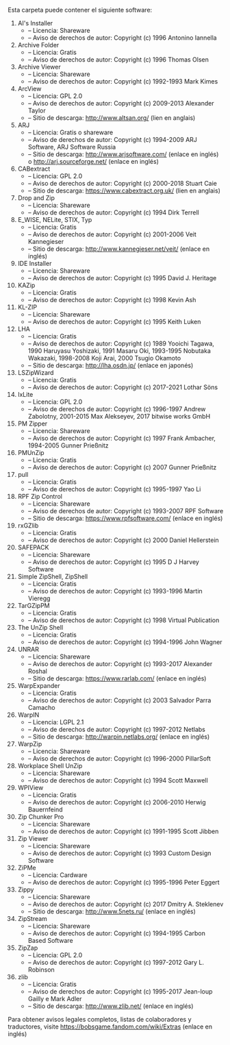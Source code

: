 ﻿Esta carpeta puede contener el siguiente software:

1. AI's Installer
   - – Licencia: Shareware
   - – Aviso de derechos de autor: Copyright (c) 1996 Antonino Iannella
2. Archive Folder
   - – Licencia: Gratis
   - – Aviso de derechos de autor: Copyright (c) 1996 Thomas Olsen
3. Archive Viewer
   - – Licencia: Shareware
   - – Aviso de derechos de autor: Copyright (c) 1992-1993 Mark Kimes
4. ArcView
   - – Licencia: GPL 2.0
   - – Aviso de derechos de autor: Copyright (c) 2009-2013 Alexander Taylor
   - – Sitio de descarga: http://www.altsan.org/ (lien en anglais)
5. ARJ
   - – Licencia: Gratis o shareware
   - – Aviso de derechos de autor: Copyright (c) 1994-2009 ARJ Software, ARJ Software Russia
   - – Sitio de descarga: http://www.arjsoftware.com/ (enlace en inglés) o http://arj.sourceforge.net/ (enlace en inglés)
6. CABextract
   - – Licencia: GPL 2.0
   - – Aviso de derechos de autor: Copyright (c) 2000-2018 Stuart Caie
   - – Sitio de descarga: https://www.cabextract.org.uk/ (lien en anglais)
7. Drop and Zip
   - – Licencia: Shareware
   - – Aviso de derechos de autor: Copyright (c) 1994 Dirk Terrell
8. E_WISE, NELite, STIX, Typ
   - – Licencia: Gratis
   - – Aviso de derechos de autor: Copyright (c) 2001-2006 Veit Kannegieser
   - – Sitio de descarga: http://www.kannegieser.net/veit/ (enlace en inglés)
9. IDE Installer
   - – Licencia: Shareware
   - – Aviso de derechos de autor: Copyright (c) 1995 David J. Heritage
10. KAZip
    - – Licencia: Gratis
    - – Aviso de derechos de autor: Copyright (c) 1998 Kevin Ash
11. KL-ZIP
    - – Licencia: Shareware
    - – Aviso de derechos de autor: Copyright (c) 1995 Keith Luken
12. LHA
    - – Licencia: Gratis
    - – Aviso de derechos de autor: Copyright (c) 1989 Yooichi Tagawa, 1990 Haruyasu Yoshizaki, 1991 Masaru Oki, 1993-1995 Nobutaka Wakazaki, 1998-2008 Koji Arai, 2000 Tsugio Okamoto
    - – Sitio de descarga: http://lha.osdn.jp/ (enlace en japonés)
13. LSZipWizard
    - – Licencia: Gratis
    - – Aviso de derechos de autor: Copyright (c) 2017-2021 Lothar Söns
14. lxLite
    - – Licencia: GPL 2.0
    - – Aviso de derechos de autor: Copyright (c) 1996-1997 Andrew Zabolotny, 2001-2015 Max Alekseyev, 2017 bitwise works GmbH
15. PM Zipper
    - – Licencia: Shareware
    - – Aviso de derechos de autor: Copyright (c) 1997 Frank Ambacher, 1994-2005 Gunner Prießnitz
16. PMUnZip
    - – Licencia: Gratis
    - – Aviso de derechos de autor: Copyright (c) 2007 Gunner Prießnitz
17. pull
    - – Licencia: Gratis
    - – Aviso de derechos de autor: Copyright (c) 1995-1997 Yao Li
18. RPF Zip Control
    - – Licencia: Shareware
    - – Aviso de derechos de autor: Copyright (c) 1993-2007 RPF Software
    - – Sitio de descarga: https://www.rpfsoftware.com/ (enlace en inglés)
19. rxGZlib
    - – Licencia: Gratis
    - – Aviso de derechos de autor: Copyright (c) 2000 Daniel Hellerstein
20. SAFEPACK
    - – Licencia: Shareware
    - – Aviso de derechos de autor: Copyright (c) 1995 D J Harvey Software
21. Simple ZipShell, ZipShell
    - – Licencia: Gratis
    - – Aviso de derechos de autor: Copyright (c) 1993-1996 Martin Vieregg
22. TarGZipPM
    - – Licencia: Gratis
    - – Aviso de derechos de autor: Copyright (c) 1998 Virtual Publication
23. The UnZip Shell
    - – Licencia: Gratis
    - – Aviso de derechos de autor: Copyright (c) 1994-1996 John Wagner
24. UNRAR
    - – Licencia: Shareware
    - – Aviso de derechos de autor: Copyright (c) 1993-2017 Alexander Roshal
    - – Sitio de descarga: https://www.rarlab.com/ (enlace en inglés)
25. WarpExpander
    - – Licencia: Gratis
    - – Aviso de derechos de autor: Copyright (c) 2003 Salvador Parra Camacho
26. WarpIN
    - – Licencia: LGPL 2.1
    - – Aviso de derechos de autor: Copyright (c) 1997-2012 Netlabs
    - – Sitio de descarga: http://warpin.netlabs.org/ (enlace en inglés)
27. WarpZip
    - – Licencia: Shareware
    - – Aviso de derechos de autor: Copyright (c) 1996-2000 PillarSoft
28. Workplace Shell UnZip
    - – Licencia: Shareware
    - – Aviso de derechos de autor: Copyright (c) 1994 Scott Maxwell
29. WPIView
    - – Licencia: Gratis
    - – Aviso de derechos de autor: Copyright (c) 2006-2010 Herwig Bauernfeind
30. Zip Chunker Pro
    - – Licencia: Shareware
    - – Aviso de derechos de autor: Copyright (c) 1991-1995 Scott Jibben
31. Zip Viewer
    - – Licencia: Shareware
    - – Aviso de derechos de autor: Copyright (c) 1993 Custom Design Software
32. ZiPMe
    - – Licencia: Cardware
    - – Aviso de derechos de autor: Copyright (c) 1995-1996 Peter Eggert
33. Zippy
    - – Licencia: Shareware
    - – Aviso de derechos de autor: Copyright (c) 2017 Dmitry A. Steklenev
    - – Sitio de descarga: http://www.5nets.ru/ (enlace en inglés)
34. ZipStream
    - – Licencia: Shareware
    - – Aviso de derechos de autor: Copyright (c) 1994-1995 Carbon Based Software
35. ZipZap
    - – Licencia: GPL 2.0
    - – Aviso de derechos de autor: Copyright (c) 1997-2012 Gary L. Robinson
36. zlib
    - – Licencia: Gratis
    - – Aviso de derechos de autor: Copyright (c) 1995-2017 Jean-loup Gailly e Mark Adler
    - – Sitio de descarga: http://www.zlib.net/ (enlace en inglés)

Para obtener avisos legales completos, listas de colaboradores y traductores, visite https://bobsgame.fandom.com/wiki/Extras (enlace en inglés)
